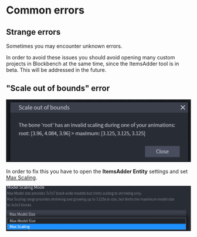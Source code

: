 # Common errors

## Strange errors

Sometimes you may encounter unknown errors.

In order to avoid these issues you should avoid opening many custom projects in Blockbench at the same time, since the ItemsAdder tool is in beta. This will be addressed in the future.

## "Scale out of bounds" error

![](<../../../../.gitbook/assets/image (42).png>)

In order to fix this you have to open the **ItemsAdder Entity** settings and set [Max Scaling](creation.md#configuring-the-model).

![](<../../../../.gitbook/assets/image (119).png>)
